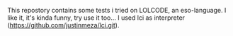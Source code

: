This repostory contains some tests i tried on LOLCODE, an eso-language. I like it, it's kinda funny, try use it too... I used lci as interpreter (https://github.com/justinmeza/lci.git).

